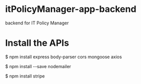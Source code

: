 # itPolicyManager-app-backend
backend for IT Policy Manager

# Install the APIs
$ npm install express body-parser cors mongoose axios

$ npm install --save nodemailer

$ npm install stripe
